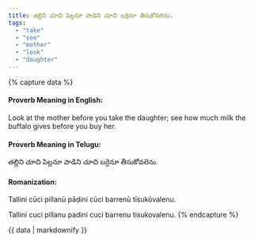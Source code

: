 ```yaml
---
title: తల్లిని చూచి పిల్లనూ పాడిని చూచి బర్రెనూ తీసుకోవలెను.
tags:
  - "take"
  - "see"
  - "mother"
  - "look"
  - "daughter"
---
```


{% capture data %}
#### Proverb Meaning in English:
Look at the mother before you take the daughter; see how much milk the buffalo gives before you buy her.

#### Proverb Meaning in Telugu:
తల్లిని చూచి పిల్లనూ పాడిని చూచి బర్రెనూ తీసుకోవలెను.

#### Romanization:
Tallini cūci pillanū pāḍini cūci barrenū tīsukōvalenu.

Tallini cuci pillanu padini cuci barrenu tisukovalenu.
{% endcapture %}

{{ data | markdownify }}


